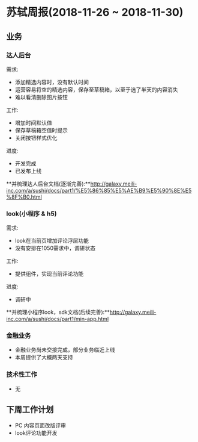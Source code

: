 # 苏轼周报(2018-11-26 ~ 2018-11-30)

## 业务

### 达人后台

需求:

- 添加精选内容时，没有默认时间
- 运营容易将空的精选内容，保存至草稿箱，以至于选了半天的内容消失
- 难以看清删除图片按钮

工作:

- 增加时间默认值
- 保存草稿箱空值时提示
- 关闭按钮样式优化
 
进度:

* 开发完成
* 已发布上线 

 
**并梳理达人后台文档(逐渐完善):**http://galaxy.meili-inc.com/a/sushi/docs/part1/%E5%86%85%E5%AE%B9%E5%90%8E%E5%8F%B0.html

### look(小程序 & h5)

需求:

- look在当前页增加评论浮层功能
- 没有安排在1050需求中，调研状态

工作:

- 提供组件，实现当前评论功能

进度:

* 调研中


**并梳理小程序look，sdk文档(后续完善):**http://galaxy.meili-inc.com/a/sushi/docs/part1/min-app.html


### 金融业务

* 金融业务尚未交接完成，部分业务临近上线
* 本周提供了大概两天支持


### 技术性工作

- 无

## 下周工作计划

* PC 内容页面改版评审
* look评论功能开发



